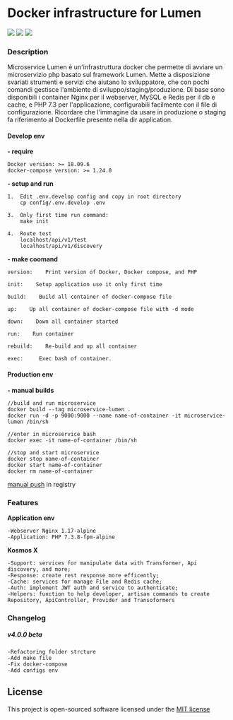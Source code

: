 # Docker infrastructure for Lumen 

![](https://img.shields.io/badge/version-4.0.0--beta-green.svg)
![](https://img.shields.io/badge/docker--compose-build-blue.svg)
![](https://img.shields.io/badge/docker-build-blue.svg)

### Description

Microservice Lumen è un'infrastruttura docker che permette di avviare un microservizio php basato sul framework Lumen. 
Mette a disposizione svariati strumenti e servizi che aiutano lo sviluppatore, che con pochi comandi gestisce l'ambiente di sviluppo/staging/produzione. 
Di base sono disponibili i container Nginx per il webserver, MySQL e Redis per il db e cache, e PHP 7.3 per l'applicazione, configurabili facilmente con il file di configurazione. 
Ricordare che l'immagine da usare in produzione o staging fa riferimento al Dockerfile presente nella dir application.

#### Develop env
**- require**
    
    Docker version: >= 18.09.6
    docker-compose version: >= 1.24.0

**- setup and run**

    1.  Edit .env.develop config and copy in root directory
        cp config/.env.develop .env

    3.  Only first time run command:
        make init
    
    4.  Route test
        localhost/api/v1/test 
        localhost/api/v1/discovery
    
**- make coomand**

    version:    Print version of Docker, Docker compose, and PHP
    
    init:    Setup application use it only first time
    
    build:    Build all container of docker-compose file
    
    up:    Up all container of docker-compose file with -d mode
    
    down:    Down all container started
    
    run:    Run container
    
    rebuild:    Re-build and up all container
    
    exec:     Exec bash of container.

#### Production env

**- manual builds** 

    //build and run microservice
    docker build --tag microservice-lumen .
    docker run -d -p 9000:9000 --name name-of-container -it microservice-lumen /bin/sh

    //enter in microservice bash     
    docker exec -it name-of-container /bin/sh
    
    //stop and start microservice
    docker stop name-of-container
    docker start name-of-container
    docker rm name-of-container

[manual push](https://docs.docker.com/engine/reference/commandline/push/) in registry 

### Features 
     
**Application env** 
    
    -Webserver Nginx 1.17-alpine
    -Application: PHP 7.3.8-fpm-alpine

**Kosmos X**

    -Support: services for manipulate data with Transformer, Api discovery, and more;
    -Response: create rest response more efficently;
    -Cache: services for manage File and Redis cache;
    -Auth: implement JWT auth and service to authenticate;
    -Helpers: function to help developer, artisan commands to create Repository, ApiController, Provider and Transoformers
    
### Changelog

  ##### v4.0.0 beta
    -Refactoring folder strcture
    -Add make file 
    -Fix docker-compose 
    -Add configs env 

## License

This project is open-sourced software licensed under the [MIT license](http://opensource.org/licenses/MIT)
